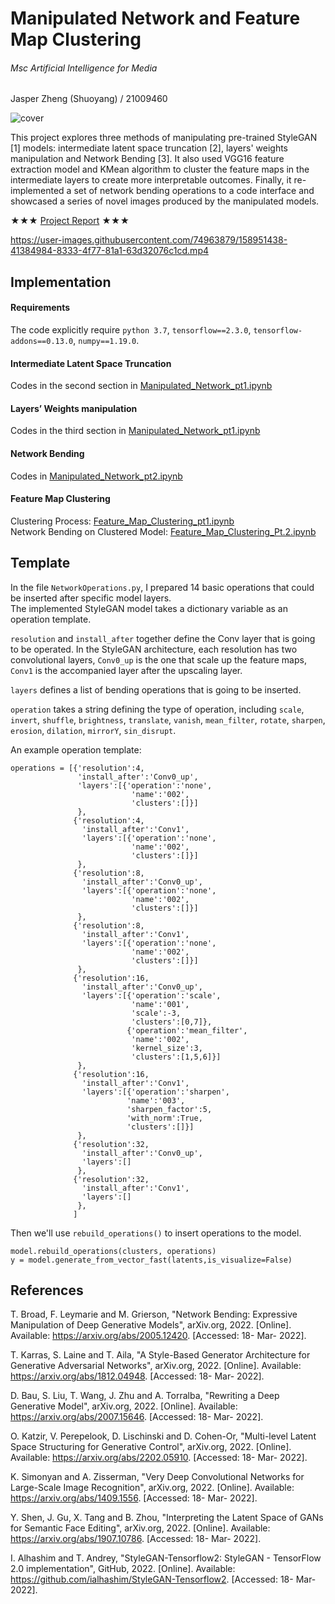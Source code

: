 # Manipulated Network and Feature Map Clustering  
###### Msc Artificial Intelligence for Media     
Jasper Zheng (Shuoyang) / 21009460  

![cover](./git_graphics/01.png)   

This project explores three methods of manipulating pre-trained StyleGAN [1] models: intermediate latent space truncation [2], layers' weights manipulation and Network Bending [3]. It also used VGG16 feature extraction model and KMean algorithm to cluster the feature maps in the intermediate layers to create more interpretable outcomes. Finally, it re-implemented a set of network bending operations to a code interface and showcased a series of novel images produced by the manipulated models.  

★★★ [Project Report](./project_report.pdf) ★★★



https://user-images.githubusercontent.com/74963879/158951438-41384984-8333-4f77-81a1-63d32076c1cd.mp4



## Implementation    

#### Requirements  
The code explicitly require `python 3.7`, `tensorflow==2.3.0`, `tensorflow-addons==0.13.0`, `numpy==1.19.0`.  


#### Intermediate Latent Space Truncation  

Codes in the second section in [Manipulated_Network_pt1.ipynb](https://github.com/jasper-zheng/manipulated-network/blob/main/codes/Manipulated_Network_pt1.ipynb)  


#### Layers’ Weights manipulation  

Codes in the third section in [Manipulated_Network_pt1.ipynb](https://github.com/jasper-zheng/manipulated-network/blob/main/codes/Manipulated_Network_pt1.ipynb)    


#### Network Bending  

Codes in [Manipulated_Network_pt2.ipynb](https://github.com/jasper-zheng/manipulated-network/blob/main/codes/Manipulated_Network_pt2.ipynb)

#### Feature Map Clustering  
Clustering Process: [Feature_Map_Clustering_pt1.ipynb](https://github.com/jasper-zheng/manipulated-network/blob/main/codes/Feature_Map_Clustering_pt1.ipynb)  
Network Bending on Clustered Model: [Feature_Map_Clustering_Pt.2.ipynb](https://github.com/jasper-zheng/manipulated-network/blob/main/codes/Feature_Map_Clustering_Pt.2.ipynb)  

## Template  

In the file `NetworkOperations.py`, I prepared 14 basic operations that could be inserted after specific model layers.   
The implemented StyleGAN model takes a dictionary variable as an operation template.  

`resolution` and `install_after` together define the Conv layer that is going to be operated. In the StyleGAN architecture, each resolution has two convolutional layers, `Conv0_up` is the one that scale up the feature maps, `Conv1` is the accompanied layer after the upscaling layer.  

`layers` defines a list of bending operations that is going to be inserted.  

`operation` takes a string defining the type of operation, including `scale`, `invert`, `shuffle`, `brightness`, `translate`, `vanish`, `mean_filter`, `rotate`, `sharpen`, `erosion`, `dilation`, `mirrorY`, `sin_disrupt`.    

An example operation template:  
```
operations = [{'resolution':4,
               'install_after':'Conv0_up',
               'layers':[{'operation':'none',
                           'name':'002',
                           'clusters':[]}]
               },
              {'resolution':4,
                'install_after':'Conv1',
                'layers':[{'operation':'none',
                           'name':'002',
                           'clusters':[]}]
               },
              {'resolution':8,
                'install_after':'Conv0_up',
                'layers':[{'operation':'none',
                           'name':'002',
                           'clusters':[]}]
               },
              {'resolution':8,
                'install_after':'Conv1',
                'layers':[{'operation':'none',
                           'name':'002',
                           'clusters':[]}]
               },
              {'resolution':16,
                'install_after':'Conv0_up',
                'layers':[{'operation':'scale',
                           'name':'001',
                           'scale':-3,
                           'clusters':[0,7]},
                          {'operation':'mean_filter',
                           'name':'002',
                           'kernel_size':3,
                           'clusters':[1,5,6]}]
               },
              {'resolution':16,
                'install_after':'Conv1',
                'layers':[{'operation':'sharpen',
                          'name':'003',
                          'sharpen_factor':5,
                          'with_norm':True,
                          'clusters':[]}]
               },
              {'resolution':32,
                'install_after':'Conv0_up',
                'layers':[]
               },
              {'resolution':32,
                'install_after':'Conv1',
                'layers':[]
               },
              ]
```
Then we'll use `rebuild_operations()` to insert operations to the model.   


```
model.rebuild_operations(clusters, operations)
y = model.generate_from_vector_fast(latents,is_visualize=False)

```

## References  


T. Broad, F. Leymarie and M. Grierson, "Network Bending: Expressive Manipulation of Deep Generative Models", arXiv.org, 2022. [Online]. Available: https://arxiv.org/abs/2005.12420. [Accessed: 18- Mar- 2022].

T. Karras, S. Laine and T. Aila, "A Style-Based Generator Architecture for Generative Adversarial Networks", arXiv.org, 2022. [Online]. Available: https://arxiv.org/abs/1812.04948. [Accessed: 18- Mar- 2022].  

D. Bau, S. Liu, T. Wang, J. Zhu and A. Torralba, "Rewriting a Deep Generative Model", arXiv.org, 2022. [Online]. Available: https://arxiv.org/abs/2007.15646. [Accessed: 18- Mar- 2022].  

O. Katzir, V. Perepelook, D. Lischinski and D. Cohen-Or, "Multi-level Latent Space Structuring for Generative Control", arXiv.org, 2022. [Online]. Available: https://arxiv.org/abs/2202.05910. [Accessed: 18- Mar- 2022].  


K. Simonyan and A. Zisserman, "Very Deep Convolutional Networks for Large-Scale Image Recognition", arXiv.org, 2022. [Online]. Available: https://arxiv.org/abs/1409.1556. [Accessed: 18- Mar- 2022].  

Y. Shen, J. Gu, X. Tang and B. Zhou, "Interpreting the Latent Space of GANs for Semantic Face Editing", arXiv.org, 2022. [Online]. Available: https://arxiv.org/abs/1907.10786. [Accessed: 18- Mar- 2022].  

I. Alhashim and T. Andrey, "StyleGAN-Tensorflow2: StyleGAN - TensorFlow 2.0 implementation", GitHub, 2022. [Online]. Available: https://github.com/ialhashim/StyleGAN-Tensorflow2. [Accessed: 18- Mar- 2022].    
